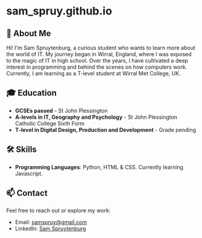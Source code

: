 # sam_spruy.github.io

## 🚀 About Me
 
Hi! I'm Sam Spruytenburg, a curious student who wants to learn more about the world of IT. My journey began in Wirral, England, where I was exposed to the magic of IT in high school. Over the years, I have cultivated a deep interest in programming and behind the scenes on how computers work. Currently, I am learning as a T-level student at Wirral Met College, UK.  
 
## 🎓 Education
 
- **GCSEs passed** - St John Plessington  
- **A-levels in IT, Geography and Psychology** - St John Plessington Catholic College Sixth Form
- **T-level in Digital Design, Production and Development** - Grade pending

## 🛠️ Skills
- **Programming Languages**: Python, HTML & CSS. Currently learning Javascript. 
 
## 📫 Contact
Feel free to reach out or explore my work:
- Email: [samspruy@gmail.com](mailto:samspruy@gmail.com)
- LinkedIn: [Sam Spruytenburg](https://www.linkedin.com/in/SamSpruytenburg/)
  
